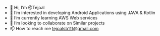 - 👋 Hi, I’m @Tejpal
- 👀 I’m interested in developing Android Applications using JAVA & Kotlin
- 🌱 I’m currently learning AWS Web services
- 💞️ I’m looking to collaborate on Similar projects
- 📫 How to reach me tejpalsb111@gmail.com

<!---
Tejpalsb/Tejpalsb is a ✨ special ✨ repository because its `README.md` (this file) appears on your GitHub profile.
You can click the Preview link to take a look at your changes.
--->
